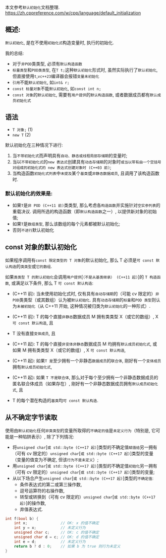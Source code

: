 本文参考`默认初始化`文档整理.
https://zh.cppreference.com/w/cpp/language/default_initialization

## 概述:

`默认初始化`, 是在不使用`初始化式`构造变量时, 执行的初始化.

我的总结:

- 对于`非POD`类类型, 必须有`默认构造函数`
- `标量类型`和`POD类类型`, 在`T t;`这种`默认初始化`形式时, 虽然实际执行了`默认初始化`, 但直接使用`t`,`vc++23`编译器会报错`变量未初始化`
- `引用`不能`默认初始化`, 如`int& r;`
- `const 标量对象`不能`默认初始化`, 如`const int n;`
- `const 对象`的`默认初始化`, 需要有`用户提供`的`默认构造函数`, 或者数据成员都有`默认成员初始化式`

## 语法

- `T 对象;` (1)
- `new T` (2)

默认初始化在三种情况下进行:

1. 当`不带初始化式`而声明具有`自动、静态或线程局部存储期`的变量时;
2. 当以`不带初始化式`的`new 表达式`创建具有`动态存储期`的对象时`或当以带有由一个空括号对组成的初始化式的 new 表达式创建对象时 (C++03 前)`;
3. 当构造函数`初始化式列表`中`未提及`某个`基类`或`非静态数据成员`, 且调用了该构造函数时.

### 默认初始化的效果是:

- 如果`T`是`非 POD (C++11 前)`类类型, 那么考虑各`构造函数`并实施针对`空实参列表`的重载决议. 调用所选的构造函数（即`默认构造函数`之一）, 以提供新对象的初始值;
- 如果`T`是`数组类型`, 那么该数组的每个元素都被默认初始化;
- 否则`不进行`默认初始化

## const 对象的默认初始化

如果程序调用有`const 限定类型的 T 对象`的默认初始化, 那么 T 必须是`可 const 默认构造`的`类类型`或`它的数组`.

如果`类类型 T 的默认初始化`会调用`用户提供`[`（不是从基类继承） (C++11 起)`]的 `T 构造函数`, 或满足以下条件, 那么 T `可 const 默认构造`:

- (C++11 前): 当未使用初始化式时, 仅有具有`自动存储期`的（可能 cv 限定的）`非 POD`类类型（或其数组）认为被`默认初始化`. 具有`动态存储期`的`标量`和`POD 类型`则认为`未被初始化`（从 C++11 开始, 这种情况被归类为`默认初始化`的一种形式）.

- (C++11 前): T 的每个直接`非静态`数据成员 M 拥有类类型 X（或它的数组）, X `可 const 默认构造`, 且
- T 没有直接`变体成员`, 且

- (C++11 起): T 的每个直接`非变体非静态`数据成员 M 均拥有`默认成员初始化式`, 或如果 M 拥有类类型 X（或它的数组）, X `可 const 默认构造`,
- (C++11 起): 如果`T 是`至少拥有一个非静态`数据成员`的`联合体`, 刚好有一个`变体成员`拥有`默认成员初始化式`,
- (C++11 起): 如果 `T 不是联合体`, 那么对于每个至少拥有一个非静态数据成员的匿名联合体成员（如果存在）, 刚好有一个非静态数据成员拥有`默认成员初始化式`, 且

- T 的每个潜在构造的`基类`均`可 const 默认构造`.

## 从不确定字节读取

使用由`默认初始化`任何`非类类型`的变量所取得的`不确定的值`是`未定义行为`（特别是, 它可能是一种陷阱表示）, 除了下列情况:

- 将`unsigned char`[`或 std::byte (C++17 起)`]类型的不确定值`赋值给`另一拥有（可有 cv 限定的）`unsigned char`[`或 std::byte (C++17 起)`]类型的变量（变量的值变为不确定, 但该`行为不是未定义`）;
- 用`unsigned char`[`或 std::byte (C++17 起)`]类型的不确定值`初始化`另一拥有（可有 cv 限定的）`unsigned char`[`或 std::byte (C++17 起)`]类型的变量;
- 从以下场合产生`unsigned char`[`或 std::byte (C++17 起)`]类型的`不确定值`:
  - 条件表达式的第二或第三操作数,
  - 逗号运算符的右操作数,
  - 转型或转换到（可有 cv 限定的）`unsigned char`[`或 std::byte (C++17 起)`]的操作数,
  - 弃值表达式.

```c++
int f(bool b) {
    int x;               // OK: x 的值不确定
    int y = x;           // 未定义行为
    unsigned char c;     // OK: c 的值不确定
    unsigned char d = c; // OK: d 的值不确定
    int e = d;           // 未定义行为
    return b ? d : 0;    // 如果 b 为 true 则行为未定义
}
```
